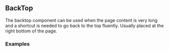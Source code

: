 ## BackTop

The backtop component can be used when the page content is very long and a shortcut is needed to go back to the top fluently. Usually placed at the right bottom of the page.

### Examples
